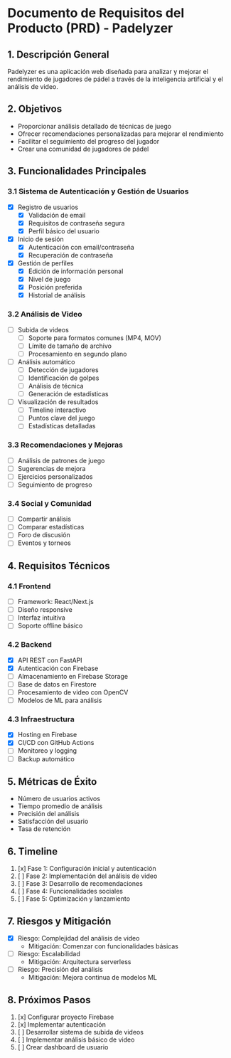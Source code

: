 # Documento de Requisitos del Producto (PRD) - Padelyzer

## 1. Descripción General
Padelyzer es una aplicación web diseñada para analizar y mejorar el rendimiento de jugadores de pádel a través de la inteligencia artificial y el análisis de video.

## 2. Objetivos
- Proporcionar análisis detallado de técnicas de juego
- Ofrecer recomendaciones personalizadas para mejorar el rendimiento
- Facilitar el seguimiento del progreso del jugador
- Crear una comunidad de jugadores de pádel

## 3. Funcionalidades Principales

### 3.1 Sistema de Autenticación y Gestión de Usuarios
- [x] Registro de usuarios
  - [x] Validación de email
  - [x] Requisitos de contraseña segura
  - [x] Perfil básico del usuario
- [x] Inicio de sesión
  - [x] Autenticación con email/contraseña
  - [x] Recuperación de contraseña
- [x] Gestión de perfiles
  - [x] Edición de información personal
  - [x] Nivel de juego
  - [x] Posición preferida
  - [x] Historial de análisis

### 3.2 Análisis de Video
- [ ] Subida de videos
  - [ ] Soporte para formatos comunes (MP4, MOV)
  - [ ] Límite de tamaño de archivo
  - [ ] Procesamiento en segundo plano
- [ ] Análisis automático
  - [ ] Detección de jugadores
  - [ ] Identificación de golpes
  - [ ] Análisis de técnica
  - [ ] Generación de estadísticas
- [ ] Visualización de resultados
  - [ ] Timeline interactivo
  - [ ] Puntos clave del juego
  - [ ] Estadísticas detalladas

### 3.3 Recomendaciones y Mejoras
- [ ] Análisis de patrones de juego
- [ ] Sugerencias de mejora
- [ ] Ejercicios personalizados
- [ ] Seguimiento de progreso

### 3.4 Social y Comunidad
- [ ] Compartir análisis
- [ ] Comparar estadísticas
- [ ] Foro de discusión
- [ ] Eventos y torneos

## 4. Requisitos Técnicos

### 4.1 Frontend
- [ ] Framework: React/Next.js
- [ ] Diseño responsive
- [ ] Interfaz intuitiva
- [ ] Soporte offline básico

### 4.2 Backend
- [x] API REST con FastAPI
- [x] Autenticación con Firebase
- [ ] Almacenamiento en Firebase Storage
- [ ] Base de datos en Firestore
- [ ] Procesamiento de video con OpenCV
- [ ] Modelos de ML para análisis

### 4.3 Infraestructura
- [x] Hosting en Firebase
- [x] CI/CD con GitHub Actions
- [ ] Monitoreo y logging
- [ ] Backup automático

## 5. Métricas de Éxito
- Número de usuarios activos
- Tiempo promedio de análisis
- Precisión del análisis
- Satisfacción del usuario
- Tasa de retención

## 6. Timeline
1. [x] Fase 1: Configuración inicial y autenticación
2. [ ] Fase 2: Implementación del análisis de video
3. [ ] Fase 3: Desarrollo de recomendaciones
4. [ ] Fase 4: Funcionalidades sociales
5. [ ] Fase 5: Optimización y lanzamiento

## 7. Riesgos y Mitigación
- [x] Riesgo: Complejidad del análisis de video
  - Mitigación: Comenzar con funcionalidades básicas
- [ ] Riesgo: Escalabilidad
  - Mitigación: Arquitectura serverless
- [ ] Riesgo: Precisión del análisis
  - Mitigación: Mejora continua de modelos ML

## 8. Próximos Pasos
1. [x] Configurar proyecto Firebase
2. [x] Implementar autenticación
3. [ ] Desarrollar sistema de subida de videos
4. [ ] Implementar análisis básico de video
5. [ ] Crear dashboard de usuario 